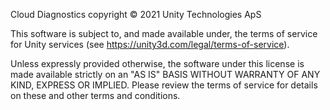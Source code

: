 Cloud Diagnostics copyright © 2021 Unity Technologies ApS

This software is subject to, and made available under, the terms of service for Unity services (see https://unity3d.com/legal/terms-of-service).

Unless expressly provided otherwise, the software under this license is made available strictly on an "AS IS" BASIS WITHOUT WARRANTY OF ANY KIND, EXPRESS OR IMPLIED. Please review the terms of service for details on these and other terms and conditions.

